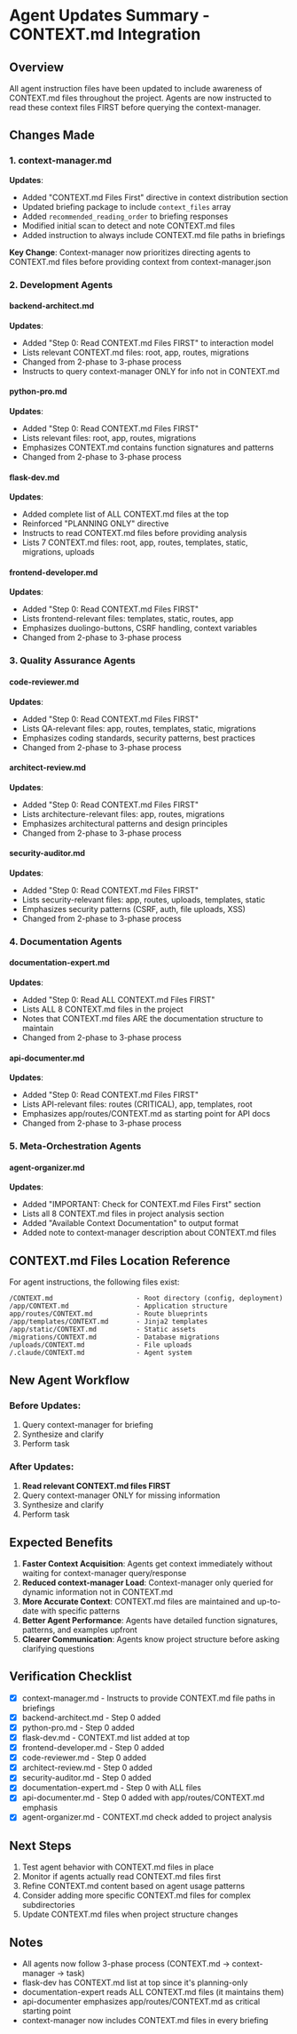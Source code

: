 # Agent Updates Summary - CONTEXT.md Integration

## Overview
All agent instruction files have been updated to include awareness of CONTEXT.md files throughout the project. Agents are now instructed to read these context files FIRST before querying the context-manager.

## Changes Made

### 1. context-manager.md
**Updates**:
- Added "CONTEXT.md Files First" directive in context distribution section
- Updated briefing package to include `context_files` array
- Added `recommended_reading_order` to briefing responses
- Modified initial scan to detect and note CONTEXT.md files
- Added instruction to always include CONTEXT.md file paths in briefings

**Key Change**: Context-manager now prioritizes directing agents to CONTEXT.md files before providing context from context-manager.json

### 2. Development Agents

#### backend-architect.md
**Updates**:
- Added "Step 0: Read CONTEXT.md Files FIRST" to interaction model
- Lists relevant CONTEXT.md files: root, app, routes, migrations
- Changed from 2-phase to 3-phase process
- Instructs to query context-manager ONLY for info not in CONTEXT.md

#### python-pro.md
**Updates**:
- Added "Step 0: Read CONTEXT.md Files FIRST"
- Lists relevant files: root, app, routes, migrations
- Emphasizes CONTEXT.md contains function signatures and patterns
- Changed from 2-phase to 3-phase process

#### flask-dev.md
**Updates**:
- Added complete list of ALL CONTEXT.md files at the top
- Reinforced "PLANNING ONLY" directive
- Instructs to read CONTEXT.md files before providing analysis
- Lists 7 CONTEXT.md files: root, app, routes, templates, static, migrations, uploads

#### frontend-developer.md
**Updates**:
- Added "Step 0: Read CONTEXT.md Files FIRST"
- Lists frontend-relevant files: templates, static, routes, app
- Emphasizes duolingo-buttons, CSRF handling, context variables
- Changed from 2-phase to 3-phase process

### 3. Quality Assurance Agents

#### code-reviewer.md
**Updates**:
- Added "Step 0: Read CONTEXT.md Files FIRST"
- Lists QA-relevant files: app, routes, templates, static, migrations
- Emphasizes coding standards, security patterns, best practices
- Changed from 2-phase to 3-phase process

#### architect-review.md
**Updates**:
- Added "Step 0: Read CONTEXT.md Files FIRST"
- Lists architecture-relevant files: app, routes, migrations
- Emphasizes architectural patterns and design principles
- Changed from 2-phase to 3-phase process

#### security-auditor.md
**Updates**:
- Added "Step 0: Read CONTEXT.md Files FIRST"
- Lists security-relevant files: app, routes, uploads, templates, static
- Emphasizes security patterns (CSRF, auth, file uploads, XSS)
- Changed from 2-phase to 3-phase process

### 4. Documentation Agents

#### documentation-expert.md
**Updates**:
- Added "Step 0: Read ALL CONTEXT.md Files FIRST"
- Lists ALL 8 CONTEXT.md files in the project
- Notes that CONTEXT.md files ARE the documentation structure to maintain
- Changed from 2-phase to 3-phase process

#### api-documenter.md
**Updates**:
- Added "Step 0: Read CONTEXT.md Files FIRST"
- Lists API-relevant files: routes (CRITICAL), app, templates, root
- Emphasizes app/routes/CONTEXT.md as starting point for API docs
- Changed from 2-phase to 3-phase process

### 5. Meta-Orchestration Agents

#### agent-organizer.md
**Updates**:
- Added "IMPORTANT: Check for CONTEXT.md Files First" section
- Lists all 8 CONTEXT.md files in project analysis section
- Added "Available Context Documentation" to output format
- Added note to context-manager description about CONTEXT.md files

## CONTEXT.md Files Location Reference

For agent instructions, the following files exist:

```
/CONTEXT.md                     - Root directory (config, deployment)
/app/CONTEXT.md                 - Application structure
app/routes/CONTEXT.md           - Route blueprints
/app/templates/CONTEXT.md       - Jinja2 templates
/app/static/CONTEXT.md          - Static assets
/migrations/CONTEXT.md          - Database migrations
/uploads/CONTEXT.md             - File uploads
/.claude/CONTEXT.md             - Agent system
```

## New Agent Workflow

### Before Updates:
1. Query context-manager for briefing
2. Synthesize and clarify
3. Perform task

### After Updates:
1. **Read relevant CONTEXT.md files FIRST**
2. Query context-manager ONLY for missing information
3. Synthesize and clarify
4. Perform task

## Expected Benefits

1. **Faster Context Acquisition**: Agents get context immediately without waiting for context-manager query/response
2. **Reduced context-manager Load**: Context-manager only queried for dynamic information not in CONTEXT.md
3. **More Accurate Context**: CONTEXT.md files are maintained and up-to-date with specific patterns
4. **Better Agent Performance**: Agents have detailed function signatures, patterns, and examples upfront
5. **Clearer Communication**: Agents know project structure before asking clarifying questions

## Verification Checklist

- [x] context-manager.md - Instructs to provide CONTEXT.md file paths in briefings
- [x] backend-architect.md - Step 0 added
- [x] python-pro.md - Step 0 added
- [x] flask-dev.md - CONTEXT.md list added at top
- [x] frontend-developer.md - Step 0 added
- [x] code-reviewer.md - Step 0 added
- [x] architect-review.md - Step 0 added
- [x] security-auditor.md - Step 0 added
- [x] documentation-expert.md - Step 0 with ALL files
- [x] api-documenter.md - Step 0 added with app/routes/CONTEXT.md emphasis
- [x] agent-organizer.md - CONTEXT.md check added to project analysis

## Next Steps

1. Test agent behavior with CONTEXT.md files in place
2. Monitor if agents actually read CONTEXT.md files first
3. Refine CONTEXT.md content based on agent usage patterns
4. Consider adding more specific CONTEXT.md files for complex subdirectories
5. Update CONTEXT.md files when project structure changes

## Notes

- All agents now follow 3-phase process (CONTEXT.md → context-manager → task)
- flask-dev has CONTEXT.md list at top since it's planning-only
- documentation-expert reads ALL CONTEXT.md files (it maintains them)
- api-documenter emphasizes app/routes/CONTEXT.md as critical starting point
- context-manager now includes CONTEXT.md files in every briefing
